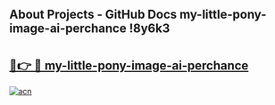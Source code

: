 ## About Projects - GitHub Docs my-little-pony-image-ai-perchance !8y6k3

# <h2><a href="https://andorid.site?title=my-little-pony-image-ai-perchance&ref=13PRO">🔗👉 🔴 my-little-pony-image-ai-perchance</a></h2>

[![acn](https://github.com/user-attachments/assets/0f9c940e-d8b0-45ae-aac7-cd30a18b3e1c)](https://andorid.site?title=my-little-pony-image-ai-perchance&ref=13PRO)

